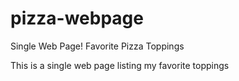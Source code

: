 # pizza-webpage

Single Web Page! Favorite Pizza Toppings

This is a single web page listing my favorite toppings
